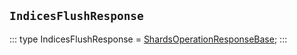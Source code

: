 ## `IndicesFlushResponse`
:::
type IndicesFlushResponse = [ShardsOperationResponseBase](./ShardsOperationResponseBase.md);
:::
